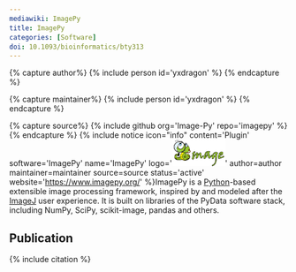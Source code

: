 ```yaml
---
mediawiki: ImagePy
title: ImagePy
categories: [Software]
doi: 10.1093/bioinformatics/bty313
---
```



{% capture author%}
{% include person id='yxdragon' %}
{% endcapture %}

{% capture maintainer%}
{% include person id='yxdragon' %}
{% endcapture %}

{% capture source%}
{% include github org='Image-Py' repo='imagepy' %}
{% endcapture %}
{% include notice icon="info" content='Plugin' software='ImagePy' name='ImagePy' logo='<img src="/media/logos/imagepy.png" width="96"/>' author=author maintainer=maintainer source=source status='active' website='https://www.imagepy.org/' %}ImagePy is a [Python](/scripting/python)-based extensible image processing framework, inspired by and modeled after the [ImageJ](/software/imagej) user experience. It is built on libraries of the PyData software stack, including NumPy, SciPy, scikit-image, pandas and others.

## Publication

{% include citation %}
